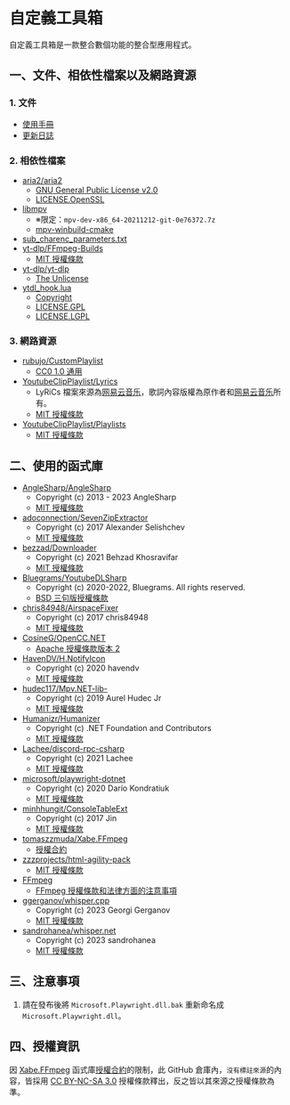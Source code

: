 # 自定義工具箱

自定義工具箱是一款整合數個功能的整合型應用程式。

## 一、文件、相依性檔案以及網路資源

### 1. 文件

- [使用手冊](MANUAL.md)
- [更新日誌](CHANGELOG.md)

### 2. 相依性檔案

- [aria2/aria2](https://github.com/aria2/aria2)
   - [GNU General Public License v2.0](https://github.com/aria2/aria2/blob/master/COPYING)
   - [LICENSE.OpenSSL](https://github.com/aria2/aria2/blob/master/LICENSE.OpenSSL)
- [libmpv](https://sourceforge.net/projects/mpv-player-windows/files/libmpv/)
  - ※限定：`mpv-dev-x86_64-20211212-git-0e76372.7z`
  - [mpv-winbuild-cmake](https://github.com/shinchiro/mpv-winbuild-cmake)
- [sub_charenc_parameters.txt](https://trac.ffmpeg.org/attachment/ticket/2431/sub_charenc_parameters.txt)
- [yt-dlp/FFmpeg-Builds](https://github.com/yt-dlp/FFmpeg-Builds)
  - [MIT 授權條款](https://github.com/yt-dlp/FFmpeg-Builds/blob/master/LICENSE)
- [yt-dlp/yt-dlp](https://github.com/yt-dlp/yt-dlp)
  - [The Unlicense](https://github.com/yt-dlp/yt-dlp/blob/master/LICENSE)
- [ytdl_hook.lua](https://github.com/mpv-player/mpv/blob/master/player/lua/ytdl_hook.lua)
  - [Copyright](https://github.com/mpv-player/mpv/blob/master/Copyright)
  - [LICENSE.GPL](https://github.com/mpv-player/mpv/blob/master/LICENSE.GPL)
  - [LICENSE.LGPL](https://github.com/mpv-player/mpv/blob/master/LICENSE.LGPL)

### 3. 網路資源

- [rubujo/CustomPlaylist](https://github.com/rubujo/CustomPlaylist)
  - [CC0 1.0 通用](https://github.com/rubujo/CustomPlaylist/blob/main/LICENSE)
- [YoutubeClipPlaylist/Lyrics](https://github.com/YoutubeClipPlaylist/Lyrics)
  - LyRiCs 檔案來源為[网易云音乐](https://music.163.com/)，歌詞內容版權為原作者和[网易云音乐](https://music.163.com/)所有。
  - [MIT 授權條款](https://github.com/YoutubeClipPlaylist/Lyrics/blob/master/LICENSE)
- [YoutubeClipPlaylist/Playlists](https://github.com/YoutubeClipPlaylist/Playlists)
  - [MIT 授權條款](https://github.com/YoutubeClipPlaylist/Playlists/blob/master/LICENSE)

## 二、使用的函式庫

- [AngleSharp/AngleSharp](https://github.com/AngleSharp/AngleSharp)
   - Copyright (c) 2013 - 2023 AngleSharp
   - [MIT 授權條款](https://github.com/AngleSharp/AngleSharp/blob/devel/LICENSE)
- [adoconnection/SevenZipExtractor](https://github.com/adoconnection/SevenZipExtractor)
   - Copyright (c) 2017 Alexander Selishchev
   - [MIT 授權條款](https://github.com/adoconnection/SevenZipExtractor/blob/master/LICENSE)
- [bezzad/Downloader](https://github.com/bezzad/Downloader)
   - Copyright (c) 2021 Behzad Khosravifar
   - [MIT 授權條款](https://github.com/bezzad/Downloader/blob/master/LICENSE)
- [Bluegrams/YoutubeDLSharp](https://github.com/Bluegrams/YoutubeDLSharp)
   - Copyright (c) 2020-2022, Bluegrams. All rights reserved.
   - [BSD 三句版授權條款](https://github.com/Bluegrams/YoutubeDLSharp/blob/master/LICENSE.txt)
- [chris84948/AirspaceFixer](https://github.com/chris84948/AirspaceFixer)
   - Copyright (c) 2017 chris84948
   - [MIT 授權條款](https://github.com/chris84948/AirspaceFixer/blob/master/LICENSE)
- [CosineG/OpenCC.NET](https://github.com/CosineG/OpenCC.NET)
   - [Apache 授權條款版本 2](https://github.com/CosineG/OpenCC.NET/blob/master/LICENSE)
- [HavenDV/H.NotifyIcon](https://github.com/HavenDV/H.NotifyIcon)
   - Copyright (c) 2020 havendv
   - [MIT 授權條款](https://github.com/HavenDV/H.NotifyIcon/blob/master/LICENSE.md)
- [hudec117/Mpv.NET-lib-](https://github.com/hudec117/Mpv.NET-lib-)
   - Copyright (c) 2019 Aurel Hudec Jr
   - [MIT 授權條款](https://github.com/hudec117/Mpv.NET-lib-/blob/master/LICENSE)
- [Humanizr/Humanizer](https://github.com/Humanizr/Humanizer)
   - Copyright (c) .NET Foundation and Contributors
   - [MIT 授權條款](https://github.com/Humanizr/Humanizer/blob/main/LICENSE)
- [Lachee/discord-rpc-csharp](https://github.com/Lachee/discord-rpc-csharp)
   - Copyright (c) 2021 Lachee
   - [MIT 授權條款](https://github.com/Lachee/discord-rpc-csharp/blob/master/LICENSE)
- [microsoft/playwright-dotnet](https://github.com/microsoft/playwright-dotnet)
   - Copyright (c) 2020 Darío Kondratiuk
   - [MIT 授權條款](https://github.com/microsoft/playwright-dotnet/blob/main/LICENSE)
- [minhhungit/ConsoleTableExt](https://github.com/minhhungit/ConsoleTableExt)
   - Copyright (c) 2017 Jin
   - [MIT 授權條款](https://github.com/minhhungit/ConsoleTableExt/blob/master/LICENSE)
- [tomaszzmuda/Xabe.FFmpeg](https://github.com/tomaszzmuda/Xabe.FFmpeg)
   - [授權合約](https://ffmpeg.xabe.net/license.html)
- [zzzprojects/html-agility-pack](https://github.com/zzzprojects/html-agility-pack)
   - [MIT 授權條款](https://github.com/zzzprojects/html-agility-pack/blob/master/LICENSE)
- [FFmpeg](https://ffmpeg.org/)
   - [FFmpeg 授權條款和法律方面的注意事項](https://ffmpeg.org/legal.html)
- [ggerganov/whisper.cpp](https://github.com/ggerganov/whisper.cpp)
   - Copyright (c) 2023  Georgi Gerganov
   - [MIT 授權條款](https://github.com/ggerganov/whisper.cpp/blob/master/LICENSE)
- [sandrohanea/whisper.net](https://github.com/sandrohanea/whisper.net)
   - Copyright (c) 2023 sandrohanea
   - [MIT 授權條款](https://github.com/sandrohanea/whisper.net/blob/main/LICENSE)

## 三、注意事項

1. 請在發布後將 `Microsoft.Playwright.dll.bak` 重新命名成 `Microsoft.Playwright.dll`。

## 四、授權資訊

因 [Xabe.FFmpeg](https://github.com/tomaszzmuda/Xabe.FFmpeg) 函式庫[授權合約](https://ffmpeg.xabe.net/license.html)的限制，此 GitHub 倉庫內，`沒有標註來源`的內容，皆採用 [CC BY-NC-SA 3.0](https://creativecommons.org/licenses/by-nc-sa/3.0/) 授權條款釋出，反之皆以其來源之授權條款為準。
